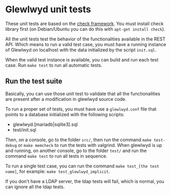 # Glewlwyd unit tests

These unit tests are based on the [check framework](http://check.sourceforge.net/). You must install check library first (on Debian/Ubuntu you can do this with `apt-get install check`).

All the unit tests test the behavior of the functionalities available in the REST API. Which means to run a valid test case, you must have a running instance of Glewlwyd on localhost with the data initialized by the script `init.sql`.

When the valid test instance is available, you can build and run each test case. Run `make test` to run all automatic tests.

## Run the test suite

Basically, you can use those unit test to validate that all the functionalities are present after a modification in glewlwyd source code.

To run a proper set of tests, you must have use a `glewlwyd.conf` file that points to a database initialized with the following scripts:
- glewlwyd.[mariadb|sqlite3].sql
- test/init.sql

Then, on a console, go to the folder `src/`, then run the command `make test-debug` or `make memcheck` to run the tests with valgrind.
When glewlwyd is up and running, on another console, go to the folder `test/` and run the command `make test` to run all tests in sequence.

To run a single test case, you can run the command `make test_[the test name]`, for example: `make test_glewlwyd_implicit`.

If you don't have a LDAP server, the ldap tests will fail, which is normal, you can ignore all the ldap tests.
